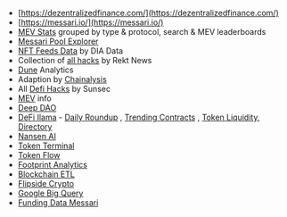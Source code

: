 *   [https://dezentralizedfinance.com/](https://dezentralizedfinance.com/)
*   [https://messari.io/](https://messari.io/)
*   [MEV Stats](https://mev.metablock.dev/1/dashboard) grouped by type & protocol, search & MEV leaderboards
*   [Messari Pool Explorer](https://messari.io/pool-explorer/all-pools)
*   [NFT Feeds Data](https://app.diadata.org/data-feeds/nft) by DIA Data
*   Collection of [all hacks](https://rekt.news/) by Rekt News
*   [Dune](https://dune.com/) Analytics
*   Adaption by [Chainalysis](https://www.chainalysis.com/)
*   All [Defi Hacks](https://wooded-meter-1d8.notion.site/0e85e02c5ed34df3855ea9f3ca40f53b?v=22e5e2c506ef4caeb40b4f78e23517ee) by Sunsec
*   [MEV](https://www.mevwatch.info/) info
*   [Deep DAO](https://deepdao.io/)
*   [DeFi Ilama](https://defillama.com/) - [Daily Roundup](https://defillama.com/roundup) , [Trending Contracts](https://defillama.com/trending-contracts) , [Token Liquidity](https://defillama.com/liquidity), [Directory](https://defillama.com/directory)
*   [Nansen AI](https://www.nansen.ai/)
*   [Token Terminal](https://tokenterminal.com/)
*   [Token Flow](https://tokenflow.live/)
*   [Footprint Analytics](https://www.footprint.network/)
*   [Blockchain ETL](https://github.com/blockchain-etl)
*   [Flipside Crypto](https://flipsidecrypto.xyz/)
*   [Google Big Query](https://cloud.google.com/blog/products/data-analytics/introducing-six-new-cryptocurrencies-in-bigquery-public-datasets-and-how-to-analyze-them)
*   [Funding Data Messari](https://airtable.com/shrX5Q7HqIo7hrljW/tblaqYnoeg5wjGxqB/viwnUA3uhNurmtgNj)
